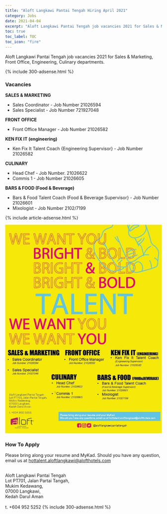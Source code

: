 ```yaml
---
title: "Aloft Langkawi Pantai Tengah Hiring April 2021" 
category: Jobs 
date: 2021-04-04
excerpt: "Aloft Langkawi Pantai Tengah job vacancies 2021 for Sales & Marketing, Front Office, Engineering, Culinary departments." 
toc: true 
toc_label: TOC 
toc_icon: "fire" 
--- 
```


Aloft Langkawi Pantai Tengah job vacancies 2021 for Sales & Marketing, Front Office, Engineering, Culinary departments.

{% include 300-adsense.html %} 

### Vacancies
**SALES & MARKETING**
* Sales Coordinator - Job Number 21026594
* Sales Specialist - Job Number 721927048

**FRONT OFFICE**
* Front Office Manager - Job Number 21026582

**KEN FIX IT (engineering)**
* Ken Fix It Talent Coach {Engineering Supervisor} - Job Number 21026582

**CULINARY**
* Head Chef - Job Number. 21026622
* Commis 1 - Job Number 21026605

**BARS & FOOD (Food & Beverage)**
- Bars & Food Talent Coach (Food & Beverage Supervisor} - Job Number 21026601
- Mixologist - Job Number 2102/7199

{% include article-adsense.html %} 

![Aloft Langkawi Jobs 2021!](/assets/images/2021-04/aloft-langkawi-jobs-vacancies-april-2021.jpg "Aloft Langkawi Jobs 2021")

### How To Apply 
Please bring along your resume and MyKad. Should you have any question, email us at hottalent.aloftlangkawi@alofthotels.com</br></br>

Aloft Langkawi Pantai Tengah<br/>
Lot PT701, Jalan Partai Tangah,<br/>
Mukim Kedawang,<br/>
07000 Langkawi,<br/>
Kedah Darul Aman<br/><br/>
t. +604 952 5252
{% include 300-adsense.html %} 